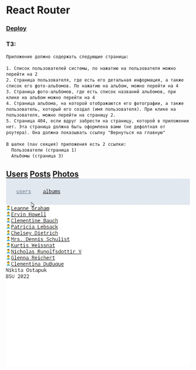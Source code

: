 # React Router
### [Deploy](https://codesandbox.io/p/github/ostinweb/router/draft/charming-yonath?)
### ТЗ:

```
Приложение должно содержать следующие страницы:

1. Список пользователей системы, по нажатию на пользователя можно перейти на 2
2. Страница пользователя, где есть его детальная информация, а также список его фото-альбомов. По нажатию на альбом, можно перейти на 4
3. Страница фото-альбомов, где есть список названий альбомов, при клике на альбом можно перейти на 4
4. Страница альбома, на которой отображаются его фотографии, а также пользователь, который его создал (имя пользователя). При клике на пользователя, можно перейти на страницу 2.
5. Страница 404, если вдруг забрести на страницу, которой в приложении нет. Эта страница должна быть оформлена вами (не дефолтная от роутера). Она должна показывать ссылку "Вернуться на главную"

В шапке (nav секция) приложения есть 2 ссылки:
  Пользователи (страница 1)
  Альбомы (страница 3)
```
[Users](https://jsonplaceholder.typicode.com/users)
[Posts](https://jsonplaceholder.typicode.com/posts)
[Photos](https://jsonplaceholder.typicode.com/photos)
![page](public/profile.gif)
---



